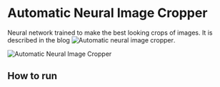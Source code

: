# Automatic Neural Image Cropper
Neural network trained to make the best looking crops of images. It is described in the blog ![Automatic neural image cropper](http://petr-marek.com/blog/2017/09/06/automatic-neural-image-cropper/).

![Automatic Neural Image Cropper](http://petr-marek.com/wp-content/uploads/2017/09/automatic-neural-cropper2-900x506.jpg)

## How to run
